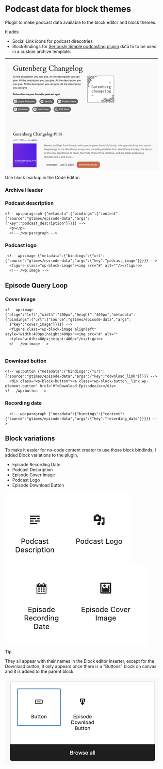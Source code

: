 # Podcast data for block themes
Plugin to make podcast data available to the block editor and block themes.

It adds 
- Social Link icons for podcast direcotries 
- BlockBindings for [Seriously Simple podcasting plugin](https://wordpress.org/plugins/seriously-simple-podcasting/) data to to be used in a custom archive template. 

----

![Podcast Archive page](assets/POC-podcast-archive-page.png)

Use block markup in the Code Editor: 
### Archive Header

### Podcast description
``` 
<!-- wp:paragraph {"metadata":{"bindings":{"content":{"source":"gtimes/episode-data","args":{"key":"podcast_description"}}}}} -->
  <p></p>
  <!-- /wp:paragraph -->
```
### Podcast logo
``` 
 <!-- wp:image {"metadata":{"bindings":{"url":{"source":"gtimes/episode-data","args":{"key":"podcast_image"}}}}} -->
  <figure class="wp-block-image"><img src="#" alt=""/></figure>
  <!-- /wp:image -->
  ```

## Episode Query Loop

### Cover image
```  
<!-- wp:image {"align":"left","width":"400px","height":"400px","metadata":{"bindings":{"url":{"source":"gtimes/episode-data","args":
  {"key":"cover_image"}}}}} -->
  <figure class="wp-block-image alignleft" style="width:400px;height:400px"><img src="#" alt="" 
  style="width:400px;height:400px"/></figure>
  <!-- /wp:image -->
 
  ```

### Download button
```  
<!-- wp:button {"metadata":{"bindings":{"url":{"source":"gtimes/episode-data","args":{"key":"download_link"}}}}} -->
  <div class="wp-block-button"><a class="wp-block-button__link wp-element-button" href="#">Download Episode</a></div>
<!-- /wp:button -->
  ```
### Recording date
```
  <!-- wp:paragraph {"metadata":{"bindings":{"content":{"source":"gtimes/episode-data","args":{"key":"recording_date"}}}}} -->
  ```

  ## Block variations
  To make it easier for no-code content creator to use those block bindinds, I added Block variations to the plugin. 
  - Episode Recording Date 
  - Podcast Description
  - Episode Cover Image
  - Podcast Logo 
  - Episode Download Button 

  ![Podcast block variations](assets/podcast-description-logo.png)
  ![Episode block variations](assets/Episode-recording-date-coverimage.png)


  > [!TIP]
  > They all appear with their names in the Block editor inserter, except for the Download button, it only appears once there is a "Buttons" block on canvas and it is added to the parent block. 

![Episode download button](assets/Episode-download-button.png)

